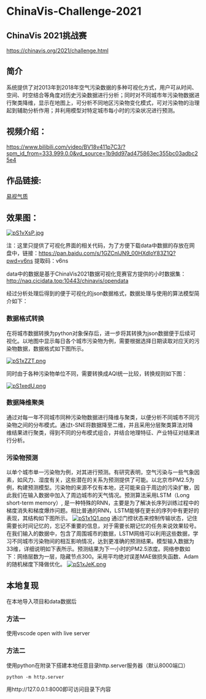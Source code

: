 # ChinaVis-Challenge-2021
## ChinaVis 2021挑战赛
https://chinavis.org/2021/challenge.html
## 简介
系统提供了对2013年到2018年空气污染数据的多种可视化方式，用户可从时间、空间、时空结合等角度对历史污染数据进行分析；同时对不同城市年污染物数据进行聚类降维，显示在地图上，可分析不同地区污染物变化模式，可对污染物的治理起到辅助分析作用；并利用模型对特定城市每小时的污染状况进行预测。

## 视频介绍：
https://www.bilibili.com/video/BV18v411p7C3/?spm_id_from=333.999.0.0&vd_source=1b9dd97ad475863ec355bc03adbc25e4
## 作品链接:
<a href="http://121.41.106.151:3005/pages/single.html" target="_blank">易视气质</a>
## 效果图：
[![pS1vXsP.jpg](https://s1.ax1x.com/2023/01/17/pS1vXsP.jpg)](https://imgse.com/i/pS1vXsP)

注：这里只提供了可视化界面的相关代码，为了方便下载data中数据的存放在网盘中，链接：https://pan.baidu.com/s/1GZCnlJN9_00HXdloY83Z1Q?pwd=v6ns 
提取码：v6ns

data中的数据是基于ChinaVis2021数据可视化竞赛官方提供的小时数据集：http://naq.cicidata.top:10443/chinavis/opendata

经过分析处理后得到的便于可视化的json数据格式，数据处理与使用的算法模型简介如下：
### 数据格式转换
在将城市数据转换为python对象保存后，进一步将其转换为json数据便于后续可视化。以地图中显示每日各个城市污染物为例，需要根据选择日期读取对应天的污染物数据，数据格式如下图所示。

[![pS1xZZT.png](https://s1.ax1x.com/2023/01/17/pS1xZZT.png)](https://imgse.com/i/pS1xZZT)

同时由于各种污染物单位不同，需要转换成AQI统一比较，转换规则如下图：

[![pS1xedU.png](https://s1.ax1x.com/2023/01/17/pS1xedU.png)](https://imgse.com/i/pS1xedU)
### 数据降维聚类
通过对每一年不同城市同种污染物数据进行降维与聚类，以便分析不同城市不同污染物之间的分布模式。通过t-SNE将数据降至二维，并且采用分层聚类算法对降  维结果进行聚类，得到不同的分布模式组合，并结合地理特征、产业特征对结果进行分析。
### 污染物预测
以单个城市单一污染物为例，对其进行预测。有研究表明，空气污染与一些气象因素，如风力、湿度有关，这些潜在的关系为预测提供了可能。以北京市PM2.5为例，构建预测模型。污染物的来源不仅有本地，还可能来自于周边的污染扩散，因此我们在输入数据中加入了周边城市的天气情况。预测算法采用LSTM（Long short-term memory）, 是一种特殊的RNN，主要是为了解决长序列训练过程中的梯度消失和梯度爆炸问题。相比普通的RNN，LSTM能够在更长的序列中有更好的表现，其结构如下图所示。
[![pS1x1Q1.png](https://s1.ax1x.com/2023/01/17/pS1x1Q1.png)](https://imgse.com/i/pS1x1Q1)
通过门控状态来控制传输状态，记住需要长时间记忆的，忘记不重要的信息，对于需要长期记忆的任务来说效果较号。在我们输入的数据中，包含了周围城市的数据，LSTM网络可以利用这些数据，学习不同城市污染物间的相互影响情况，达到更准确的预测结果。模型输入数据为33维，详细说明如下表所示。预测结果为下一小时的PM2.5浓度。网络参数如下：网络层数为一层，隐藏节点300。采用平均绝对误差MAE做损失函数、Adam的随机梯度下降做优化。
[![pS1xJeK.png](https://s1.ax1x.com/2023/01/17/pS1xJeK.png)](https://imgse.com/i/pS1xJeK)

## 本地复现
在本地导入项目和data数据后
### 方法一
使用vscode open with live server
### 方法二
使用python在附录下搭建本地任意目录http.server服务器（默认8000端口）
```
python -m http.server
```
用http://127.0.0.1:8000即可访问目录下内容
